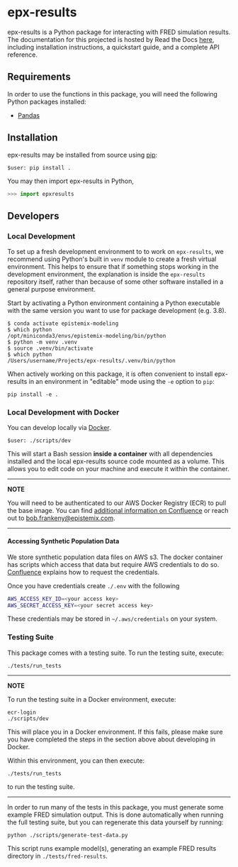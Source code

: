 # epx-results

epx-results is a Python package for interacting with FRED simulation results. The documentation for this projected is hosted by Read the Docs [here](https://epistemix-epx-results.readthedocs-hosted.com/en/latest/index.html), including installation instructions, a quickstart guide, and a complete API reference.


## Requirements

In order to use the functions in this package, you will need the following Python packages installed:

- [Pandas](https://pandas.pydata.org)


## Installation

epx-results may be installed from source using [pip](https://pypi.org/project/pip/):

```terminal
$user: pip install .
```

You may then import epx-results in Python,

```python
>>> import epxresults
```

## Developers

### Local Development

To set up a fresh development environment to to work on `epx-results`, we
recommend using Python's built in `venv` module to create a fresh virtual
environment. This helps to ensure that if something stops working in the
development environment, the explanation is inside the `epx-results` repository
itself, rather than because of some other software installed in a general
purpose environment.

Start by activating a Python environment containing a Python
executable with the same version you want to use for package development (e.g.
3.8).

```shell
$ conda activate epistemix-modeling
$ which python 
/opt/miniconda3/envs/epistemix-modeling/bin/python
$ python -m venv .venv
$ source .venv/bin/activate
$ which python
/Users/username/Projects/epx-results/.venv/bin/python
```

When actively working on this package, it is often convenient to install
epx-results in an environment in "editable" mode using the `-e` option to `pip`:

```shell
pip install -e .
```

### Local Development with Docker

You can develop locally via [Docker](https://www.docker.com).

```terminal
$user: ./scripts/dev
```

This will start a Bash session **inside a container** with all dependencies installed and the local epx-results source code mounted as a volume. This allows you to edit code on your machine and execute it within the container.

---
**NOTE**

You will need to be authenticated to our AWS Docker Registry (ECR) to pull the base image. You can find
[additional information on Confluence](https://epistemix.atlassian.net/wiki/spaces/ES/pages/23265384/AWS)
or reach out to bob.frankeny@epistemix.com.

---

#### Accessing Synthetic Population Data

We store synthetic population data files on AWS s3.
The docker container has scripts which access that data but require AWS credentials to do so.
[Confluence](https://epistemix.atlassian.net/wiki/spaces/ES/pages/23265384/AWS)
explains how to request the credentials.

Once you have credentials create `./.env` with the following

```bash
AWS_ACCESS_KEY_ID=<your access key>
AWS_SECRET_ACCESS_KEY=<your secret access key>
```

These credentials may be stored in `~/.aws/credentials` on your system.

### Testing Suite

This package comes with a testing suite. To run the testing suite, execute:

```terminal
./tests/run_tests
```

---
**NOTE**

To run the testing suite in a Docker environment, execute:

```terminal
ecr-login
./scripts/dev
```

This will place you in a Docker environment. If this fails, please make sure you
have completed the steps in the section above about developing in Docker.

Within this environment, you can then execute:

```terminal
./tests/run_tests
```

to run the testing suite.

---

In order to run many of the tests in this package, you must generate some
example FRED simulation output. This is done automatically when running the full
testing suite, but you can regenerate this data yourself by running:

```terminal
python ./scripts/generate-test-data.py
```

This script runs example model(s), generating an example FRED results directory in `./tests/fred-results`.
